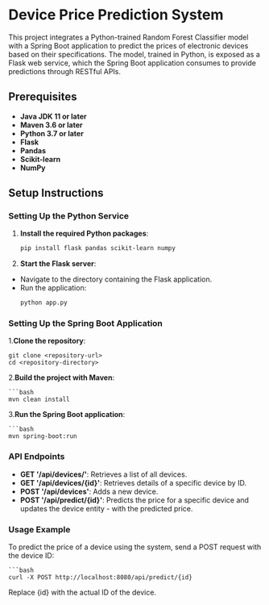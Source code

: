 # Device Price Prediction System

This project integrates a Python-trained Random Forest Classifier model with a Spring Boot application to predict the prices of electronic devices based on their specifications. The model, trained in Python, is exposed as a Flask web service, which the Spring Boot application consumes to provide predictions through RESTful APIs.

## Prerequisites

- **Java JDK 11 or later**
- **Maven 3.6 or later**
- **Python 3.7 or later**
- **Flask**
- **Pandas**
- **Scikit-learn**
- **NumPy**

## Setup Instructions

### Setting Up the Python Service

1. **Install the required Python packages**:
   ```bash
   pip install flask pandas scikit-learn numpy

2. **Start the Flask server**:
- Navigate to the directory containing the Flask application.
- Run the application:
    ```bash
    python app.py


### Setting Up the Spring Boot Application

1.**Clone the repository**:

    git clone <repository-url>
    cd <repository-directory>

2.**Build the project with Maven**:

    ```bash
    mvn clean install
    
3.**Run the Spring Boot application**:

    ```bash
    mvn spring-boot:run

### API Endpoints
- **GET '/api/devices/'**: Retrieves a list of all devices.
- **GET '/api/devices/{id}'**: Retrieves details of a specific device by ID.
- **POST '/api/devices'**: Adds a new device.
- **POST '/api/predict/{id}'**: Predicts the price for a specific device and updates the device entity - with the predicted price.


### Usage Example
To predict the price of a device using the system, send a POST request with the device ID:

    ```bash
    curl -X POST http://localhost:8080/api/predict/{id}
    
Replace {id} with the actual ID of the device.
